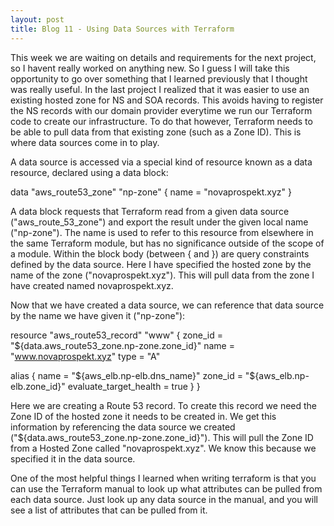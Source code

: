 ```yaml
---
layout: post
title: Blog 11 - Using Data Sources with Terraform
---
```


This week we are waiting on details and requirements for the next project, so I havent really worked on anything new. So I guess I will take this opportunity to go over something that I learned previously that I thought was really useful. In the last project I realized that it was easier to use an existing hosted zone for NS and SOA records. This avoids having to register the NS records with our domain provider everytime we run our Terraform code to create our infrastructure. To do that however, Terraform needs to be able to pull data from that existing zone (such as a Zone ID). This is where data sources come in to play. 

A data source is accessed via a special kind of resource known as a data resource, declared using a data block:

data "aws_route53_zone" "np-zone" {
  name = "novaprospekt.xyz"
}

A data block requests that Terraform read from a given data source ("aws_route_53_zone") and export the result under the given local name ("np-zone"). The name is used to refer to this resource from elsewhere in the same Terraform module, but has no significance outside of the scope of a module. Within the block body (between { and }) are query constraints defined by the data source. Here I have specified the hosted zone by the name of the zone ("novaprospekt.xyz"). This will pull data from the zone I have created named novaprospekt.xyz.

Now that we have created a data source, we can reference that data source by the name we have given it ("np-zone"):

resource "aws_route53_record" "www" {
  zone_id = "${data.aws_route53_zone.np-zone.zone_id}"
  name    = "www.novaprospekt.xyz"
  type    = "A"

  alias {
    name                   = "${aws_elb.np-elb.dns_name}"
    zone_id                = "${aws_elb.np-elb.zone_id}"
    evaluate_target_health = true
  }
}

Here we are creating a Route 53 record. To create this record we need the Zone ID of the hosted zone it needs to be created in. We get this information by referencing the data source we created ("${data.aws_route53_zone.np-zone.zone_id}"). This will pull the Zone ID from a Hosted Zone called "novaprospekt.xyz". We know this because we specified it in the data source. 

One of the most helpful things I learned when writing terraform is that you can use the Terraform manual to look up what attributes can be pulled from each data source. Just look up any data source in the manual, and you will see a list of attributes that can be pulled from it. 
